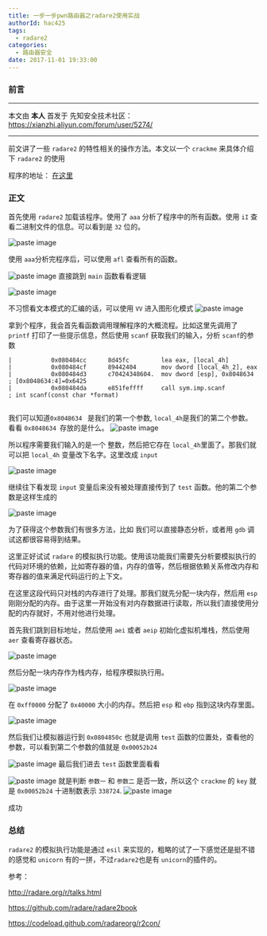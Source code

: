 ```yaml
---
title: 一步一步pwn路由器之radare2使用实战
authorId: hac425
tags:
  - radare2
categories:
  - 路由器安全
date: 2017-11-01 19:33:00
---
```

### 前言


---
本文由 **本人** 首发于 先知安全技术社区：  https://xianzhi.aliyun.com/forum/user/5274/

---

前文讲了一些 `radare2` 的特性相关的操作方法。本文以一个 `crackme` 来具体介绍下 `radare2` 的使用

程序的地址： [在这里](https://gitee.com/hac425/blog_data/blob/master/crackme0x03)

### 正文

首先使用 `radare2` 加载该程序。使用了 `aaa` 分析了程序中的所有函数。使用 `iI` 查看二进制文件的信息。可以看到是 `32` 位的。

![paste image](http://oy9h5q2k4.bkt.clouddn.com/1509536312825toj2ruk1.png?imageslim)

使用 `aaa`分析完程序后，可以使用 `afl` 查看所有的函数。

![paste image](http://oy9h5q2k4.bkt.clouddn.com/1509536413775tyxowxq5.png?imageslim)
直接跳到 `main` 函数看看逻辑

![paste image](http://oy9h5q2k4.bkt.clouddn.com/15095364686834obsuwoc.png?imageslim)

不习惯看文本模式的汇编的话，可以使用 `VV` 进入图形化模式
![paste image](http://oy9h5q2k4.bkt.clouddn.com/1509536557600j6sv26da.png?imageslim)

拿到个程序，我会首先看函数调用理解程序的大概流程。比如这里先调用了 `printf` 打印了一些提示信息，然后使用 `scanf` 获取我们的输入，分析 `scanf`的参数
```
|           0x080484cc      8d45fc         lea eax, [local_4h]
|           0x080484cf      89442404       mov dword [local_4h_2], eax
|           0x080484d3      c70424348604.  mov dword [esp], 0x8048634  ; [0x8048634:4]=0x6425
|           0x080484da      e851feffff     call sym.imp.scanf          ; int scanf(const char *format)


```
我们可以知道`0x8048634 ` 是我们的第一个参数, `local_4h`是我们的第二个参数。看看 `0x8048634 `存放的是什么。
![paste image](http://oy9h5q2k4.bkt.clouddn.com/1509536913132ckutls7d.png?imageslim)

所以程序需要我们输入的是一个 整数，然后把它存在 `local_4h`里面了。那我们就可以把  `local_4h` 变量改下名字。这里改成 `input`

![paste image](http://oy9h5q2k4.bkt.clouddn.com/1509537156669asiszojb.png?imageslim)

继续往下看发现 `input` 变量后来没有被处理直接传到了  `test` 函数。他的第二个参数是这样生成的

![paste image](http://oy9h5q2k4.bkt.clouddn.com/1509538263559azqlu0hp.png?imageslim)

为了获得这个参数我们有很多方法，比如 我们可以直接静态分析，或者用 `gdb` 调试这都很容易得到结果。

这里正好试试 `radare` 的模拟执行功能。使用该功能我们需要先分析要模拟执行的代码对环境的依赖，比如寄存器的值，内存的值等，然后根据依赖关系修改内存和寄存器的值来满足代码运行的上下文。

在这里这段代码只对栈的内存进行了处理。那我们就先分配一块内存，然后用 `esp` 刚刚分配的内存。由于这里一开始没有对内存数据进行读取，所以我们直接使用分配的内存就好，不用对他进行处理。


首先我们跳到目标地址，然后使用 `aei` 或者 `aeip` 初始化虚拟机堆栈，然后使用 `aer` 查看寄存器状态。

![paste image](http://oy9h5q2k4.bkt.clouddn.com/15095388389068csy8248.png?imageslim)

然后分配一块内存作为栈内存，给程序模拟执行用。

![paste image](http://oy9h5q2k4.bkt.clouddn.com/1509538957638rwu5ocqr.png?imageslim)

在 `0xff0000` 分配了 `0x40000` 大小的内存。然后把 `esp` 和 `ebp` 指到这块内存里面。

![paste image](http://oy9h5q2k4.bkt.clouddn.com/1509539081176y3sckgra.png?imageslim)

然后我们让模拟器运行到 `0x0804850c` 也就是调用 `test` 函数的位置处，查看他的参数，可以看到第二个参数的值就是 `0x00052b24`

![paste image](http://oy9h5q2k4.bkt.clouddn.com/1509539169362t234cqgc.png?imageslim)
最后我们进去 `test` 函数里面看看

![paste image](http://oy9h5q2k4.bkt.clouddn.com/150953929096164elui3y.png?imageslim)
就是判断 `参数一` 和 `参数二` 是否一致，所以这个 `crackme` 的 `key` 就是 `0x00052b24` 十进制数表示 `338724`.
![paste image](http://oy9h5q2k4.bkt.clouddn.com/1509539408734tys3o1xg.png?imageslim)

成功


### 总结

`radare2` 的模拟执行功能是通过 `esil` 来实现的，粗略的试了一下感觉还是挺不错的感觉和  `unicorn` 有的一拼，不过`radare2`也是有 `unicorn`的插件的。



 参考：
 
 http://radare.org/r/talks.html
 
 https://github.com/radare/radare2book
 
 https://codeload.github.com/radareorg/r2con/